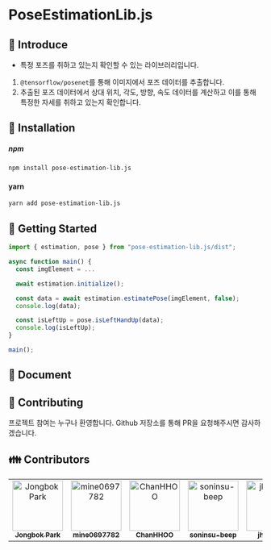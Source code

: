 # PoseEstimationLib.js

## :book: Introduce

- 특정 포즈를 취하고 있는지 확인할 수 있는 라이브러리입니다.

1. `@tensorflow/posenet`를 통해 이미지에서 포즈 데이터를 추출합니다.
2. 추출된 포즈 데이터에서 상대 위치, 각도, 방향, 속도 데이터를 계산하고 이를 통해 특정한 자세를 취하고 있는지 확인합니다.

## :rocket: ​Installation

##### npm

```bash
npm install pose-estimation-lib.js
```

#### yarn

```bash
yarn add pose-estimation-lib.js
```

## :memo: Getting Started

```javascript
import { estimation, pose } from "pose-estimation-lib.js/dist";

async function main() {
  const imgElement = ...

  await estimation.initialize();

  const data = await estimation.estimatePose(imgElement, false);
  console.log(data);

  const isLeftUp = pose.isLeftHandUp(data);
  console.log(isLeftUp);
}

main();
```

## 📃 Document

## :pray: ​Contributing

프로젝트 참여는 누구나 환영합니다. Github 저장소를 통해 PR을 요청해주시면 감사하겠습니다.

## :family: Contributors

<table>
  <tr>
    <td align="center"><a href="https://github.com/okps123">
      <img src="https://avatars2.githubusercontent.com/u/4093939?s=460&v=4" width="100px;" alt="Jongbok Park"/><br />
      <sub><b>Jongbok Park</b></sub></a><br />
    </td>
    <td align="center"><a href="https://github.com/mine0697782">
      <img src="https://avatars1.githubusercontent.com/u/39540900?s=460&v=4" width="100px;" alt="mine0697782"/><br />
      <sub><b>mine0697782</b></sub></a><br />
    </td>
    <td align="center"><a href="https://github.com/ChanHHOO">
      <img src="https://avatars2.githubusercontent.com/u/39542964?s=460&v=4" width="100px;" alt="ChanHHOO"/><br />
      <sub><b>ChanHHOO</b></sub></a><br />
    </td>
    <td align="center"><a href="https://github.com/soninsu-beep">
      <img src="https://avatars1.githubusercontent.com/u/55822065?s=460&v=4" width="100px;" alt="soninsu-beep"/><br />
      <sub><b>soninsu-beep</b></sub></a><br />
    </td>
    <td align="center"><a href="https://github.com/jhg2957">
      <img src="https://avatars3.githubusercontent.com/u/17774948?s=460&v=4" width="100px;" alt="jhg2957"/><br />
      <sub><b>jhg2957</b></sub></a><br />
    </td>
  </tr>
</table>
